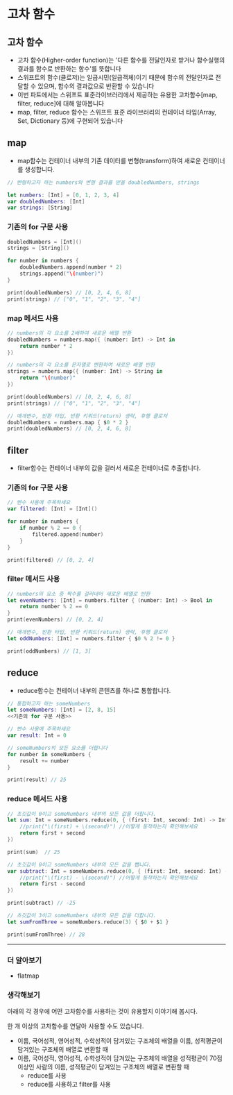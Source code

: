 # 고차 함수

## 고차 함수

- 고차 함수(Higher-order function)는 '다른 함수를 전달인자로 받거나 함수실행의 결과를 함수로 반환하는 함수'를 뜻합니다
- 스위프트의 함수(클로저)는 일급시민(일급객체)이기 때문에 함수의 전달인자로 전달할 수 있으며, 함수의 결과값으로 반환할 수 있습니다
- 이번 파트에서는 스위프트 표준라이브러리에서 제공하는 유용한 고차함수[map, filter, reduce]에 대해 알아봅니다
- map, filter, reduce 함수는 스위프트 표준 라이브러리의 컨테이너 타입(Array, Set, Dictionary 등)에 구현되어 있습니다


## map

- map함수는 컨테이너 내부의 기존 데이터를 변형(transform)하여 새로운 컨테이너를 생성합니다.
```swift
// 변형하고자 하는 numbers와 변형 결과를 받을 doubledNumbers, strings

let numbers: [Int] = [0, 1, 2, 3, 4]
var doubledNumbers: [Int]
var strings: [String]
```
### 기존의 for 구문 사용
```swift
doubledNumbers = [Int]()
strings = [String]()

for number in numbers {
    doubledNumbers.append(number * 2)
    strings.append("\(number)")
}

print(doubledNumbers) // [0, 2, 4, 6, 8]
print(strings) // ["0", "1", "2", "3", "4"]
```
### map 메서드 사용
```swift
// numbers의 각 요소를 2배하여 새로운 배열 반환
doubledNumbers = numbers.map({ (number: Int) -> Int in
    return number * 2
})

// numbers의 각 요소를 문자열로 변환하여 새로운 배열 반환
strings = numbers.map({ (number: Int) -> String in
    return "\(number)"
})

print(doubledNumbers) // [0, 2, 4, 6, 8]
print(strings) // ["0", "1", "2", "3", "4"]

// 매개변수, 반환 타입, 반환 키워드(return) 생략, 후행 클로저
doubledNumbers = numbers.map { $0 * 2 }
print(doubledNumbers) // [0, 2, 4, 6, 8]
```

## filter

- filter함수는 컨테이너 내부의 값을 걸러서 새로운 컨테이너로 추출합니다.
### 기존의 for 구문 사용
```swift
// 변수 사용에 주목하세요
var filtered: [Int] = [Int]()

for number in numbers {
    if number % 2 == 0 {
        filtered.append(number)
    }
}

print(filtered) // [0, 2, 4]
```

### filter 메서드 사용
```swift
// numbers의 요소 중 짝수를 걸러내어 새로운 배열로 반환
let evenNumbers: [Int] = numbers.filter { (number: Int) -> Bool in
    return number % 2 == 0
}
print(evenNumbers) // [0, 2, 4]

// 매개변수, 반환 타입, 반환 키워드(return) 생략, 후행 클로저
let oddNumbers: [Int] = numbers.filter { $0 % 2 != 0 }

print(oddNumbers) // [1, 3]
```

## reduce

- reduce함수는 컨테이너 내부의 콘텐츠를 하나로 통합합니다.
```swift
// 통합하고자 하는 someNumbers
let someNumbers: [Int] = [2, 8, 15]
<<기존의 for 구문 사용>>

// 변수 사용에 주목하세요
var result: Int = 0

// someNumbers의 모든 요소를 더합니다
for number in someNumbers {
    result += number
}

print(result) // 25
```

### reduce 메서드 사용
```swift
// 초깃값이 0이고 someNumbers 내부의 모든 값을 더합니다.
let sum: Int = someNumbers.reduce(0, { (first: Int, second: Int) -> Int in
    //print("\(first) + \(second)") //어떻게 동작하는지 확인해보세요
    return first + second
})

print(sum)  // 25

// 초깃값이 0이고 someNumbers 내부의 모든 값을 뺍니다.
var subtract: Int = someNumbers.reduce(0, { (first: Int, second: Int) -> Int in
    //print("\(first) - \(second)") //어떻게 동작하는지 확인해보세요
    return first - second
})

print(subtract) // -25

// 초깃값이 3이고 someNumbers 내부의 모든 값을 더합니다.
let sumFromThree = someNumbers.reduce(3) { $0 + $1 }

print(sumFromThree) // 28
```
***

### 더 알아보기
- flatmap

### 생각해보기
아래의 각 경우에 어떤 고차함수를 사용하는 것이 유용할지 이야기해 봅시다.

한 개 이상의 고차함수를 연달아 사용할 수도 있습니다.
- 이름, 국어성적, 영어성적, 수학성적이 담겨있는 구조체의 배열을 이름, 성적평균이 담겨있는 구조체의 배열로 변환할 때
- 이름, 국어성적, 영어성적, 수학성적이 담겨있는 구조체의 배열을 성적평균이 70점 이상인 사람의 이름, 성적평균이 담겨있는 구조체의 배열로 변환할 때
    - reduce를 사용
    - reduce를 사용하고 filter를 사용